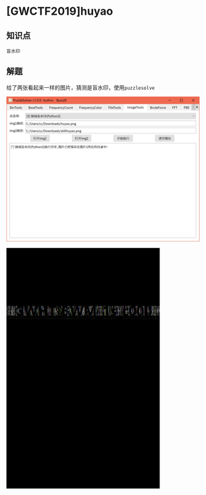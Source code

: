 # [GWCTF2019]huyao

## 知识点

`盲水印`

## 解题

给了两张看起来一样的图片，猜测是盲水印，使用`puzzlesolve`

![image-20231206110202771](./img/110-1.png)

![huyao.png_FBwm](./img/110-2.png)